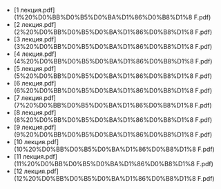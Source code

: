 - [1 лекция.pdf](1%20%D0%BB%D0%B5%D0%BA%D1%86%D0%B8%D1%8
  F.pdf)
- [2 лекция.pdf](2%20%D0%BB%D0%B5%D0%BA%D1%86%D0%B8%D1%8
  F.pdf)
- [3 лекция.pdf](3%20%D0%BB%D0%B5%D0%BA%D1%86%D0%B8%D1%8
  F.pdf)
- [4 лекция.pdf](4%20%D0%BB%D0%B5%D0%BA%D1%86%D0%B8%D1%8
  F.pdf)
- [5 лекция.pdf](5%20%D0%BB%D0%B5%D0%BA%D1%86%D0%B8%D1%8
  F.pdf)
- [6 лекция.pdf](6%20%D0%BB%D0%B5%D0%BA%D1%86%D0%B8%D1%8
  F.pdf)
- [7 лекция.pdf](7%20%D0%BB%D0%B5%D0%BA%D1%86%D0%B8%D1%8
  F.pdf)
- [8 лекция.pdf](8%20%D0%BB%D0%B5%D0%BA%D1%86%D0%B8%D1%8
  F.pdf)
- [9 лекция.pdf](9%20%D0%BB%D0%B5%D0%BA%D1%86%D0%B8%D1%8
  F.pdf)
- [10 лекция.pdf](10%20%D0%BB%D0%B5%D0%BA%D1%86%D0%B8%D1%8
  F.pdf)
- [11 лекция.pdf](11%20%D0%BB%D0%B5%D0%BA%D1%86%D0%B8%D1%8
  F.pdf)
- [12 лекция.pdf](12%20%D0%BB%D0%B5%D0%BA%D1%86%D0%B8%D1%8
  F.pdf)